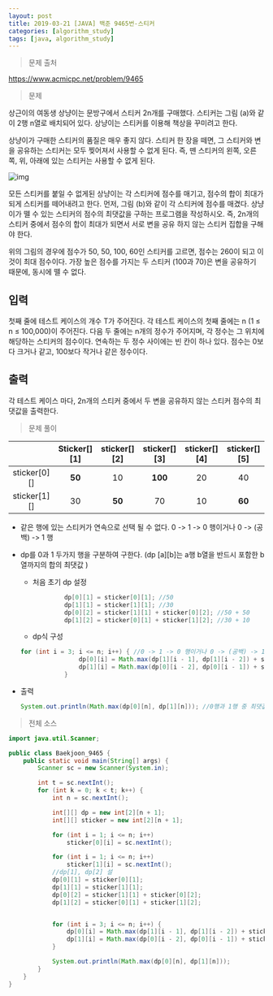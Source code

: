 ```yaml
---
layout: post
title: 2019-03-21 [JAVA] 백준 9465번-스티커
categories: [algorithm_study]
tags: [java, algorithm_study]
---
```


> 문제 출처

https://www.acmicpc.net/problem/9465



> 문제

상근이의 여동생 상냥이는 문방구에서 스티커 2n개를 구매했다. 스티커는 그림 (a)와 같이 2행 n열로 배치되어 있다. 상냥이는 스티커를 이용해 책상을 꾸미려고 한다.

상냥이가 구매한 스티커의 품질은 매우 좋지 않다. 스티커 한 장을 떼면, 그 스티커와 변을 공유하는 스티커는 모두 찢어져서 사용할 수 없게 된다. 즉, 뗀 스티커의 왼쪽, 오른쪽, 위, 아래에 있는 스티커는 사용할 수 없게 된다.

![img](https://www.acmicpc.net/upload/images/sticker.png)

모든 스티커를 붙일 수 없게된 상냥이는 각 스티커에 점수를 매기고, 점수의 합이 최대가 되게 스티커를 떼어내려고 한다. 먼저, 그림 (b)와 같이 각 스티커에 점수를 매겼다. 상냥이가 뗄 수 있는 스티커의 점수의 최댓값을 구하는 프로그램을 작성하시오. 즉, 2n개의 스티커 중에서 점수의 합이 최대가 되면서 서로 변을 공유 하지 않는 스티커 집합을 구해야 한다.

위의 그림의 경우에 점수가 50, 50, 100, 60인 스티커를 고르면, 점수는 260이 되고 이 것이 최대 점수이다. 가장 높은 점수를 가지는 두 스티커 (100과 70)은 변을 공유하기 때문에, 동시에 뗄 수 없다.

## 입력

첫째 줄에 테스트 케이스의 개수 T가 주어진다. 각 테스트 케이스의 첫째 줄에는 n (1 ≤ n ≤ 100,000)이 주어진다. 다음 두 줄에는 n개의 정수가 주어지며, 각 정수는 그 위치에 해당하는 스티커의 점수이다. 연속하는 두 정수 사이에는 빈 칸이 하나 있다. 점수는 0보다 크거나 같고, 100보다 작거나 같은 정수이다. 

## 출력

각 테스트 케이스 마다, 2n개의 스티커 중에서 두 변을 공유하지 않는 스티커 점수의 최댓값을 출력한다.



> 문제 풀이

|               | Sticker\[][1] | sticker\[][2] | sticker\[][3] | sticker\[][4] | sticker\[][5] |
| :-----------: | :-----------: | :-----------: | :-----------: | :-----------: | :-----------: |
| sticker\[0][] |    **50**     |      10       |    **100**    |      20       |      40       |
| sticker\[1][] |      30       |    **50**     |      70       |      10       |    **60**     |

- 같은 행에 있는 스티커가 연속으로 선택 될 수 없다. 0 -> 1 -> 0 행이거나 0 -> (공백) -> 1 행

- dp를 0과 1 두가지 행을 구분하여 구한다. (dp \[a][b]는 a행 b열을 반드시 포함한 b열까지의 합의 최댓값 )

  - 처음 초기 dp 설정 

  ```java
              dp[0][1] = sticker[0][1]; //50
              dp[1][1] = sticker[1][1]; //30
              dp[0][2] = sticker[1][1] + sticker[0][2]; //50 + 50
              dp[1][2] = sticker[0][1] + sticker[1][2]; //30 + 10
  ```

  - dp식 구성

  ```java
  for (int i = 3; i <= n; i++) { //0 -> 1 -> 0 행이거나 0 -> (공백) -> 1 행 중 최대
                  dp[0][i] = Math.max(dp[1][i - 1], dp[1][i - 2]) + sticker[0][i];
                  dp[1][i] = Math.max(dp[0][i - 2], dp[0][i - 1]) + sticker[1][i];
              }
  ```

- 출력

  ```java
  System.out.println(Math.max(dp[0][n], dp[1][n])); //0행과 1행 중 최댓값 출력
  ```

  

> 전체 소스

```java
import java.util.Scanner;

public class Baekjoon_9465 {
    public static void main(String[] args) {
        Scanner sc = new Scanner(System.in);

        int t = sc.nextInt();
        for (int k = 0; k < t; k++) {
            int n = sc.nextInt();

            int[][] dp = new int[2][n + 1];
            int[][] sticker = new int[2][n + 1];

            for (int i = 1; i <= n; i++)
                sticker[0][i] = sc.nextInt();

            for (int i = 1; i <= n; i++)
                sticker[1][i] = sc.nextInt();
            //dp[1], dp[2] 설
            dp[0][1] = sticker[0][1];
            dp[1][1] = sticker[1][1];
            dp[0][2] = sticker[1][1] + sticker[0][2];
            dp[1][2] = sticker[0][1] + sticker[1][2];


            for (int i = 3; i <= n; i++) {
                dp[0][i] = Math.max(dp[1][i - 1], dp[1][i - 2]) + sticker[0][i];
                dp[1][i] = Math.max(dp[0][i - 2], dp[0][i - 1]) + sticker[1][i];
            }

            System.out.println(Math.max(dp[0][n], dp[1][n]));
        }
    }
}
```

